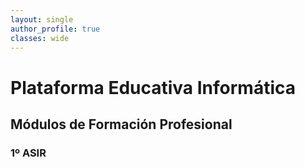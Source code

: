 ```yaml
---
layout: single
author_profile: true
classes: wide
---
```

# Plataforma Educativa Informática

## Módulos de Formación Profesional

### 1º ASIR